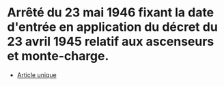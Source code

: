# Arrêté du 23 mai 1946 fixant la date d'entrée en application du décret du 23 avril 1945 relatif aux ascenseurs et monte-charge.

- [Article unique](article-unique.md)
